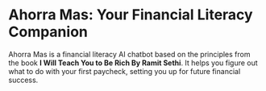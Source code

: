 # Ahorra Mas: Your Financial Literacy Companion

Ahorra Mas is a financial literacy AI chatbot based on the principles from the book **I Will Teach You to Be Rich By Ramit Sethi**. It helps you figure out what to do with your first paycheck, setting you up for future financial success. 


<div style="display: flex; justify-content: center; align-items: center; height: 500vh;">
  <img src="/project-preview.png" alt="My Image" width="500" />
</div>

## Video Demo
https://www.loom.com/share/f5482f09e1844c9e80511b3decac6f3f?sid=acaed24e-6a5e-4bb9-9766-a50d7ee093db

## RAG with PDF Book (I Will Teach You To Be Rich By Ramit Sethi)
https://colab.research.google.com/drive/1NVx_AClKqeU1-UolR1IP2niaUznzhpZc?usp=sharing

## FigJam Project Requirements & Plan
https://www.figma.com/board/tx5xk9vayeS771NDfx3i2h/ai-chatbot-plan?node-id=0-1&t=uxZO9BNzkW1PoGe6-1

## Tech Stack
- **Frontend Framework:**
  - Next.js was chosen for its powerful features such as server-side rendering, static site generation, and seamless API routes integration, which are essential for building a fast and efficient user interface.
  
- **AI Integration:** 
  	- OpenAI API: Powers the AI chatbot with intelligent, conversational interactions on financial literacy and creates embeddings for text data.
	- Pinecone: Stores and retrieves these embeddings for efficient and relevant query matching.
	- Langchain: Extracts text from PDFs and facilitates the retrieval-augmented generation (RAG) process.

## Hosting and Infrastructure

- **Server Hosting:** [Amazon EC2](https://aws.amazon.com/ec2/)
  - The app is deployed on Amazon’s EC2 servers, ensuring scalability and reliability for handling user traffic and API requests.
  
- **Web Server:** [Caddy](https://caddyserver.com/)
  - Caddy is used as the web server due to its simplicity, automatic HTTPS provisioning, and robust performance. It’s configured to serve the Next.js application efficiently.
  
- **Domain Management:**
  - **Subdomain:** The app is hosted on a custom subdomain (`ahorramas.daianabilbao.xyz`) which is managed via [Cloudflare](https://www.cloudflare.com/). Cloudflare provides DNS management, along with enhanced security and performance features, including DDoS protection and caching.
----

<br>

This is a [Next.js](https://nextjs.org/) project bootstrapped with [`create-next-app`](https://github.com/vercel/next.js/tree/canary/packages/create-next-app).

## Getting Started

First, run the development server:

```bash
npm run dev
# or
yarn dev
# or
pnpm dev
# or
bun dev
```

Open [http://localhost:3000](http://localhost:3000) with your browser to see the result.

You can start editing the page by modifying `app/page.js`. The page auto-updates as you edit the file.

This project uses [`next/font`](https://nextjs.org/docs/basic-features/font-optimization) to automatically optimize and load Inter, a custom Google Font.

## Learn More

To learn more about Next.js, take a look at the following resources:

- [Next.js Documentation](https://nextjs.org/docs) - learn about Next.js features and API.
- [Learn Next.js](https://nextjs.org/learn) - an interactive Next.js tutorial.

You can check out [the Next.js GitHub repository](https://github.com/vercel/next.js/) - your feedback and contributions are welcome!

## Deploy on Vercel

The easiest way to deploy your Next.js app is to use the [Vercel Platform](https://vercel.com/new?utm_medium=default-template&filter=next.js&utm_source=create-next-app&utm_campaign=create-next-app-readme) from the creators of Next.js.

Check out our [Next.js deployment documentation](https://nextjs.org/docs/deployment) for more details.
